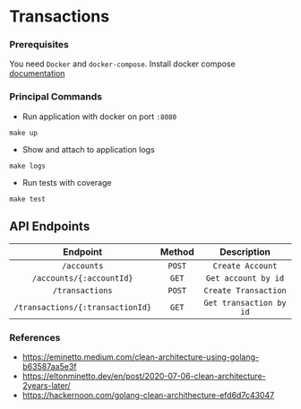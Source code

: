 # Transactions #

### Prerequisites

You need `Docker` and `docker-compose`. Install docker compose [documentation](https://docs.docker.com/compose/install/)

### Principal Commands

- Run application with docker on port `:8080`
```shell
make up
```

- Show and attach to application logs
```shell
make logs
```

- Run tests with coverage
```shell
make test
```

## API Endpoints

| Endpoint | Method | Description |
| :----------------: | :-------------------: | :-------------------: |
| `/accounts` | `POST` | `Create Account` |
| `/accounts/{:accountId}` | `GET` | `Get account by id` |
| `/transactions` | `POST` | `Create Transaction` |
| `/transactions/{:transactionId}` | `GET` | `Get transaction by id` |



### References
- https://eminetto.medium.com/clean-architecture-using-golang-b63587aa5e3f
- https://eltonminetto.dev/en/post/2020-07-06-clean-architecture-2years-later/
- https://hackernoon.com/golang-clean-archithecture-efd6d7c43047
